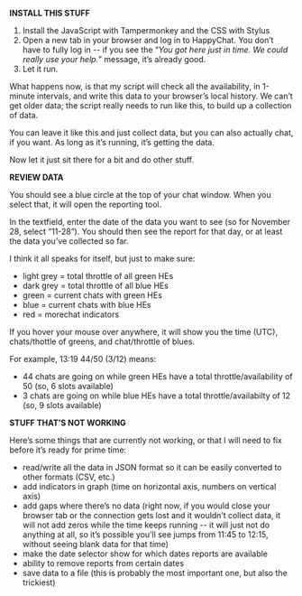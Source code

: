 **INSTALL THIS STUFF**

1. Install the JavaScript with Tampermonkey and the CSS with Stylus
2. Open a new tab in your browser and log in to HappyChat.  You don’t have to fully log in -- if you see the “_You got here just in time. We could really use your help._” message, it’s already good.
3. Let it run.

What happens now, is that my script will check all the availability, in 1-minute intervals, and write this data to your browser’s local history. We can’t get older data; the script really needs to run like this, to build up a collection of data.

You can leave it like this and just collect data, but you can also actually chat, if you want. As long as it’s running, it’s getting the data.

Now let it just sit there for a bit and do other stuff.


**REVIEW DATA**

You should see a blue circle at the top of your chat window.  When you select that, it will open the reporting tool.

In the textfield, enter the date of the data you want to see (so for November 28, select “11-28”).  You should then see the report for that day, or at least the data you’ve collected so far.

I think it all speaks for itself, but just to make sure:
- light grey = total throttle of all green HEs
- dark grey = total throttle of all blue HEs
- green = current chats with green HEs
- blue = current chats with blue HEs
- red = morechat indicators

If you hover your mouse over anywhere, it will show you the time (UTC), chats/thottle of greens, and chat/throttle of blues.

For example, 13:19 44/50 (3/12) means:
- 44 chats are going on while green HEs have a total throttle/availability of 50 (so, 6 slots available)
- 3 chats are going on while blue HEs have a total throttle/availabilty of 12 (so, 9 slots available)

**STUFF THAT’S NOT WORKING**

Here’s some things that are currently not working, or that I will need to fix before it’s ready for prime time:

- read/write all the data in JSON format so it can be easily converted to other formats (CSV, etc.)
- add indicators in graph (time on horizontal axis, numbers on vertical axis)
- add gaps where there’s no data (right now, if you would close your browser tab or the connection gets lost and it wouldn’t collect data, it will not add zeros while the time keeps running -- it will just not do anything at all, so it’s possible you’ll see jumps from 11:45 to 12:15, without seeing blank data for that time)
- make the date selector show for which dates reports are available
- ability to remove reports from certain dates
- save data to a file (this is probably the most important one, but also the trickiest)
